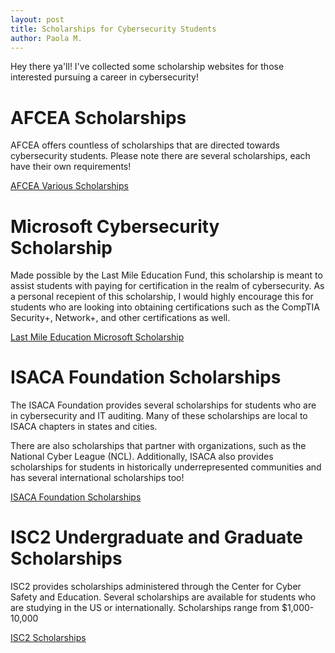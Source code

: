 ```yaml
---
layout: post
title: Scholarships for Cybersecurity Students
author: Paola M.
---
```


Hey there ya'll! I've collected some scholarship websites for those interested pursuing a career in cybersecurity!

# **AFCEA Scholarships**

AFCEA offers countless of scholarships that are directed towards cybersecurity students. Please note there are several scholarships, each have their own requirements!

[AFCEA Various Scholarships](https://www.afcea.org/afcea-educational-foundation/scholarships)

# **Microsoft Cybersecurity Scholarship**

Made possible by the Last Mile Education Fund, this scholarship is meant to assist students with paying for certification in the realm of cybersecurity. 
As a personal recepient of this scholarship, I would highly encourage this for students who are looking into obtaining certifications such as the CompTIA Security+, Network+, and other certifications as well.

[Last Mile Education Microsoft Scholarship](https://www.lastmile-ed.org/microsoftcybersecurityscholarship)

# ISACA Foundation Scholarships

The ISACA Foundation provides several scholarships for students who are in cybersecurity and IT auditing. Many of these scholarships are local to ISACA chapters in states and cities. 

There are also scholarships that partner with organizations, such as the National Cyber League (NCL). Additionally, ISACA also provides scholarships for students in historically underrepresented communities and has several international scholarships too!

[ISACA Foundation Scholarships](https://isaca.secure-platform.com/a/page/ISACAfoundation/aboutscholarships)

# ISC2 Undergraduate and Graduate Scholarships

ISC2 provides scholarships administered through the Center for Cyber Safety and Education. Several scholarships are available for students who are studying in the US or internationally. Scholarships range from $1,000-10,000

[ISC2 Scholarships](https://www.iamcybersafe.org/s/scholarships)


